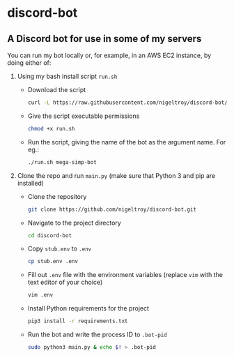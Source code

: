 # discord-bot

## A Discord bot for use in some of my servers

You can run my bot locally or, for example, in an AWS EC2 instance, by doing either of:

1. Using my bash install script `run.sh`

    - Download the script

        ```bash
        curl -L https://raw.githubusercontent.com/nigeltroy/discord-bot/master/run.sh -o run.sh
        ```

    - Give the script executable permissions

        ```bash
        chmod +x run.sh
        ```

    - Run the script, giving the name of the bot as the argument name. For eg.:

        ```bash
        ./run.sh mega-simp-bot
        ```

2. Clone the repo and run `main.py` (make sure that Python 3 and pip are installed)

    - Clone the repository

        ```bash
        git clone https://github.com/nigeltroy/discord-bot.git
        ```

    - Navigate to the project directory

        ```bash
        cd discord-bot
        ```

    - Copy `stub.env` to `.env`

        ```bash
        cp stub.env .env
        ```

    - Fill out `.env` file with the environment variables (replace `vim` with the text editor of your choice)

        ```bash
        vim .env
        ```

    - Install Python requirements for the project

        ```bash
        pip3 install -r requirements.txt
        ```

    - Run the bot and write the process ID to `.bot-pid`

        ```bash
        sudo python3 main.py & echo $! > .bot-pid
        ```

